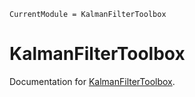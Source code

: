 ```@meta
CurrentModule = KalmanFilterToolbox
```

# KalmanFilterToolbox

Documentation for [KalmanFilterToolbox](https://github.com/nathanaelbosch/KalmanFilterToolbox.jl).

```@index
```
